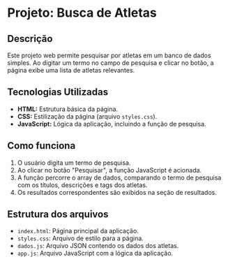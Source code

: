 # Projeto: Busca de Atletas

## Descrição
Este projeto web permite pesquisar por atletas em um banco de dados simples. Ao digitar um termo no campo de pesquisa e clicar no botão, a página exibe uma lista de atletas relevantes.

## Tecnologias Utilizadas
* **HTML:** Estrutura básica da página.
* **CSS:** Estilização da página (arquivo `styles.css`).
* **JavaScript:** Lógica da aplicação, incluindo a função de pesquisa.

## Como funciona
1. O usuário digita um termo de pesquisa.
2. Ao clicar no botão "Pesquisar", a função JavaScript é acionada.
3. A função percorre o array de dados, comparando o termo de pesquisa com os títulos, descrições e tags dos atletas.
4. Os resultados correspondentes são exibidos na seção de resultados.

## Estrutura dos arquivos
* `index.html`: Página principal da aplicação.
* `styles.css`: Arquivo de estilo para a página.
* `dados.js`: Arquivo JSON contendo os dados dos atletas.
* `app.js`: Arquivo JavaScript com a lógica da aplicação.


